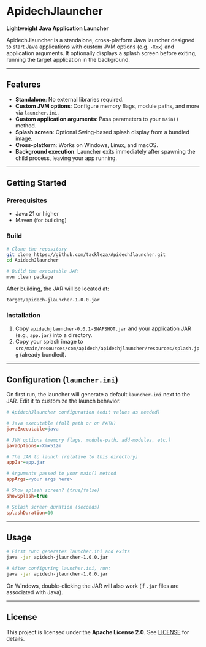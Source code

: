 # ApidechJlauncher

**Lightweight Java Application Launcher**

ApidechJlauncher is a standalone, cross-platform Java launcher designed to start Java applications with custom JVM options (e.g. `-Xmx`) and application arguments. It optionally displays a splash screen before exiting, running the target application in the background.

---

## Features

* **Standalone**: No external libraries required.
* **Custom JVM options**: Configure memory flags, module paths, and more via `launcher.ini`.
* **Custom application arguments**: Pass parameters to your `main()` method.
* **Splash screen**: Optional Swing-based splash display from a bundled image.
* **Cross-platform**: Works on Windows, Linux, and macOS.
* **Background execution**: Launcher exits immediately after spawning the child process, leaving your app running.

---

## Getting Started

### Prerequisites

* Java 21 or higher
* Maven (for building)

### Build

```bash
# Clone the repository
git clone https://github.com/tackleza/ApidechJlauncher.git
cd ApidechJlauncher

# Build the executable JAR
mvn clean package
```

After building, the JAR will be located at:

```
target/apidech-jlauncher-1.0.0.jar
```

### Installation

1. Copy `apidechjlauncher-0.0.1-SNAPSHOT.jar` and your application JAR (e.g., `app.jar`) into a directory.
2. Copy your splash image to `src/main/resources/com/apidech/apidechjlauncher/resources/splash.jpg` (already bundled).

---

## Configuration (`launcher.ini`)

On first run, the launcher will generate a default `launcher.ini` next to the JAR. Edit it to customize the launch behavior.

```ini
# ApidechJlauncher configuration (edit values as needed)

# Java executable (full path or on PATH)
javaExecutable=java

# JVM options (memory flags, module-path, add-modules, etc.)
javaOptions=-Xmx512m

# The JAR to launch (relative to this directory)
appJar=app.jar

# Arguments passed to your main() method
appArgs=<your args here>

# Show splash screen? (true/false)
showSplash=true

# Splash screen duration (seconds)
splashDuration=10
```

---

## Usage

```bash
# First run: generates launcher.ini and exits
java -jar apidech-jlauncher-1.0.0.jar

# After configuring launcher.ini, run:
java -jar apidech-jlauncher-1.0.0.jar
```

On Windows, double-clicking the JAR will also work (if `.jar` files are associated with Java).

---

## License

This project is licensed under the **Apache License 2.0**. See [LICENSE](LICENSE) for details.
